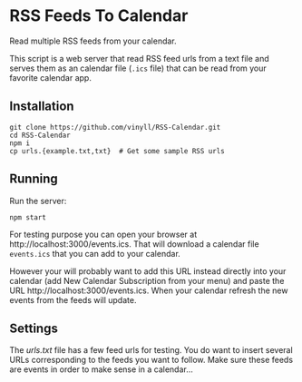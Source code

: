 # RSS Feeds To Calendar

Read multiple RSS feeds from your calendar.

This script is a web server that read RSS feed urls from a text file and serves them as an calendar file (`.ics` file) that can be read from your favorite calendar app.

## Installation

```
git clone https://github.com/vinyll/RSS-Calendar.git
cd RSS-Calendar
npm i
cp urls.{example.txt,txt}  # Get some sample RSS urls
```

## Running

Run the server:
```
npm start
```

For testing purpose you can open your browser at http://localhost:3000/events.ics.
That will download a calendar file `events.ics` that you can add to your calendar.

However your will probably want to add this URL instead directly into your calendar (add New Calendar Subscription from your menu) and paste the URL http://localhost:3000/events.ics.
When your calendar refresh the new events from the feeds will update.

## Settings

The _urls.txt_ file has a few feed urls for testing.
You do want to insert several URLs corresponding to the feeds you want to follow.
Make sure these feeds are events in order to make sense in a calendar…

